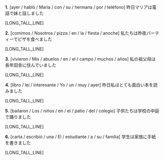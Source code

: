 **1.** [ayer / habló / María / con / su / hermana / por / teléfono]
昨日マリアは電話で妹と話しました

[LONG_TALL_LINE]

**2.** [comimos / Nosotros / pizza / en / la / fiesta / anoche]
私たちは昨夜パーティーでピザを食べました

[LONG_TALL_LINE]

**3.** [vivieron / Mis / abuelos / en / el / campo / muchos / años]
私の祖父母は長年田舎に住んでいました

[LONG_TALL_LINE]

**4.** [libro / leí / interesante / Yo / un / muy / ayer]
昨日私はとても面白い本を読みました

[LONG_TALL_LINE]

**5.** [bailaron / Los / niños / en / el / patio / del / colegio]
子供たちは学校の中庭で踊りました

[LONG_TALL_LINE]

**6.** [carta / escribió / una / El / estudiante / a / su / familia]
学生は家族に手紙を書きました

[LONG_TALL_LINE]